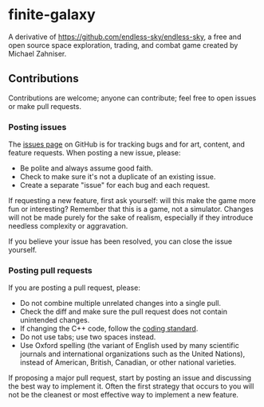 # finite-galaxy
A derivative of https://github.com/endless-sky/endless-sky, a free and open source space exploration, trading, and combat game created by Michael Zahniser.


## Contributions
Contributions are welcome; anyone can contribute; feel free to open issues or make pull requests.

### Posting issues

The [issues page](https://github.com/finite-galaxy/finite-galaxy/issues) on GitHub is for tracking bugs and for art, content, and feature requests. When posting a new issue, please:

* Be polite and always assume good faith.
* Check to make sure it's not a duplicate of an existing issue.
* Create a separate "issue" for each bug and each request.

If requesting a new feature, first ask yourself: will this make the game more fun or interesting? Remember that this is a game, not a simulator. Changes will not be made purely for the sake of realism, especially if they introduce needless complexity or aggravation.

If you believe your issue has been resolved, you can close the issue yourself.

### Posting pull requests

If you are posting a pull request, please:

* Do not combine multiple unrelated changes into a single pull.
* Check the diff and make sure the pull request does not contain unintended changes.
* If changing the C++ code, follow the [coding standard](http://endless-sky.github.io/styleguide/styleguide.xml).
* Do not use tabs; use two spaces instead.
* Use Oxford spelling (the variant of English used by many scientific journals and international organizations such as the United Nations), instead of American, British, Canadian, or other national varieties.

If proposing a major pull request, start by posting an issue and discussing the best way to implement it. Often the first strategy that occurs to you will not be the cleanest or most effective way to implement a new feature.
